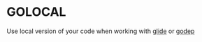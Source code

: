 # GOLOCAL

Use local version of your code when working with [glide](https://github.com/Masterminds/glide) or [godep](https://github.com/golang/dep)

